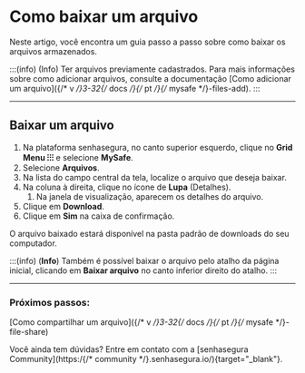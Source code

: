 # Como baixar um arquivo

Neste artigo, você encontra um guia passo a passo sobre como baixar os arquivos armazenados.

:::(info) (Info)
Ter arquivos previamente cadastrados. Para mais informações sobre como adicionar arquivos, consulte a documentação [Como adicionar um arquivo]({/* v */}3-32{/* docs */}{/* pt */}{/* mysafe */}-files-add).
:::
***

## Baixar um arquivo

1. Na plataforma senhasegura, no canto superior esquerdo, clique no **Grid Menu ⁝⁝⁝** e selecione **MySafe**.
2. Selecione **Arquivos**. 
3. Na lista do campo central da tela, localize o arquivo que deseja baixar.
4. Na coluna à direita, clique no ícone de **Lupa** (Detalhes).
    1. Na janela de visualização, aparecem os detalhes do arquivo.
5. Clique em **Download**.
6. Clique em **Sim** na caixa de confirmação.

O arquivo baixado estará disponível na pasta padrão de downloads do seu computador.

:::(info) (**Info**)
Também é possível baixar o arquivo pelo atalho da página inicial, clicando em **Baixar arquivo** no canto inferior direito do atalho.
:::
***

### Próximos passos:
[Como compartilhar um arquivo]({/* v */}3-32{/* docs */}{/* pt */}{/* mysafe */}-file-share)

Você ainda tem dúvidas? Entre em contato com a  [senhasegura Community](https:/{/* community */}.senhasegura.io/){target="_blank"}.